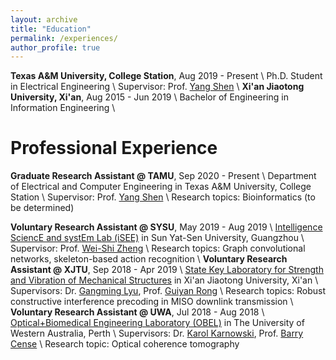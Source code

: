 ```yaml
---
layout: archive
title: "Education"
permalink: /experiences/
author_profile: true
---
```


**Texas A&M University, College Station**, Aug 2019 - Present \\
Ph.D. Student in Electrical Engineering \\
Supervisor: Prof. [Yang Shen](https://shen-lab.github.io) \\
**Xi'an Jiaotong University, Xi'an**, Aug 2015 - Jun 2019 \\
Bachelor of Engineering in Information Engineering \\
<br />

Professional Experience
=====
**Graduate Research Assistant @ TAMU**, Sep 2020 - Present \\
Department of Electrical and Computer Engineering in Texas A&M University, College Station \\
Supervisor: Prof. [Yang Shen](https://shen-lab.github.io) \\
Research topics:  Bioinformatics (to be determined)

**Voluntary Research Assistant @ SYSU**, May 2019 - Aug 2019 \\
[Intelligence SciencE and systEm Lab (iSEE)](https://www.isee-ai.cn) in Sun Yat-Sen University, Guangzhou \\
Supervisor: Prof. [Wei-Shi Zheng](https://www.isee-ai.cn/~zhwshi) \\
Research topics: Graph convolutional networks, skeleton-based action recognition \\
**Voluntary Research Assistant @ XJTU**, Sep 2018 - Apr 2019 \\
[State Key Laboratory for Strength and Vibration of Mechanical Structures](http://mssv.xjtu.edu.cn/) in Xi'an Jiaotong University, Xi'an \\
Supervisors: Dr. [Gangming Lyu](http://gr.xjtu.edu.cn/web/gmlv/1), Prof. [Guiyan Rong](http://gr.xjtu.edu.cn/web/yanguirong/1) \\
Research topics: Robust constructive interference precoding in MISO downlink transmission \\
**Voluntary Research Assistant @ UWA**, Jul 2018 - Aug 2018 \\
[Optical+Biomedical Engineering Laboratory (OBEL)](http://obel.ee.uwa.edu.au) in The University of Western Australia, Perth \\
Supervisors: Dr. [Karol Karnowski](https://scholar.google.com/citations?user=piE2NlMAAAAJ&hl=en&oi=ao), Prof. [Barry Cense](https://scholar.google.com/citations?user=j88vA6YAAAAJ&hl=en&oi=ao) \\
Research topic: Optical coherence tomography
